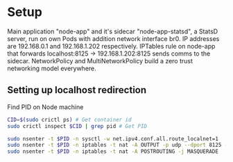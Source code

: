 # Setup

Main application "node-app" and it's sidecar "node-app-statsd", a StatsD server, run on own Pods with addition network interface br0. IP addresses are 192.168.0.1 and 192.168.1.202 respectively. IPTables rule on node-app that forwards localhost:8125 -> 192.168.1.202:8125 sends comms to the sidecar. NetworkPolicy and MultiNetworkPolicy build a zero trust networking model everywhere.

## Setting up localhost redirection

Find PID on Node machine

```bash
CID=$(sudo crictl ps) # Get container id
sudo crictl inspect $CID | grep pid # Get PID
```

```bash
sudo nsenter -t $PID -n sysctl -w net.ipv4.conf.all.route_localnet=1
sudo nsenter -t $PID -n iptables -t nat -A OUTPUT -p udp --dport 8125 -j DNAT --to-destination 192.168.1.202:8125
sudo nsenter -t $PID -n iptables -t nat -A POSTROUTING -j MASQUERADE
```
